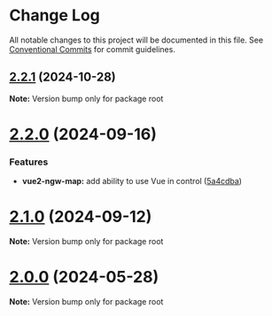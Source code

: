 # Change Log

All notable changes to this project will be documented in this file.
See [Conventional Commits](https://conventionalcommits.org) for commit guidelines.

## [2.2.1](https://github.com/nextgis/nextgis_frontend_vue2/compare/v2.2.0...v2.2.1) (2024-10-28)

**Note:** Version bump only for package root





# [2.2.0](https://github.com/nextgis/nextgis_frontend_vue2/compare/v2.1.0...v2.2.0) (2024-09-16)


### Features

* **vue2-ngw-map:** add ability to use Vue in control ([5a4cdba](https://github.com/nextgis/nextgis_frontend_vue2/commit/5a4cdba27db8cde1696f9e7dc8677e9367af0fe2))





# [2.1.0](https://github.com/nextgis/nextgis_frontend_vue2/compare/v2.0.0...v2.1.0) (2024-09-12)

**Note:** Version bump only for package root





# [2.0.0](https://github.com/nextgis/nextgis_frontend_vue2/compare/v2.0.0-alpha.0...v2.0.0) (2024-05-28)

**Note:** Version bump only for package root
